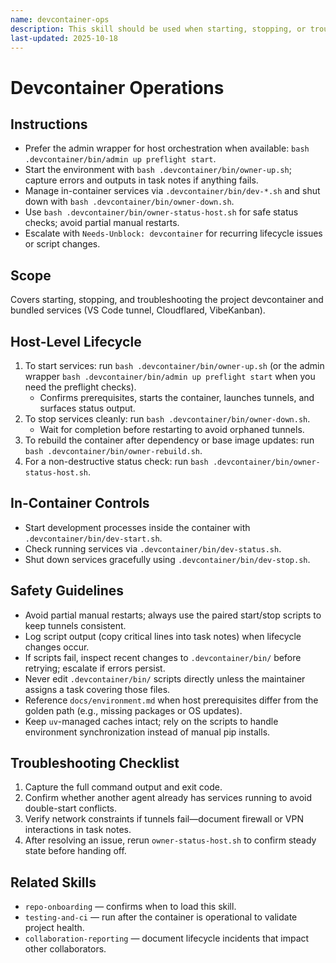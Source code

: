 ```yaml
---
name: devcontainer-ops
description: This skill should be used when starting, stopping, or troubleshooting the devcontainer and its services.
last-updated: 2025-10-18
---
```


# Devcontainer Operations

## Instructions
- Prefer the admin wrapper for host orchestration when available: `bash .devcontainer/bin/admin up preflight start`.
- Start the environment with `bash .devcontainer/bin/owner-up.sh`; capture errors and outputs in task notes if anything fails.
- Manage in-container services via `.devcontainer/bin/dev-*.sh` and shut down with `bash .devcontainer/bin/owner-down.sh`.
- Use `bash .devcontainer/bin/owner-status-host.sh` for safe status checks; avoid partial manual restarts.
- Escalate with `Needs-Unblock: devcontainer` for recurring lifecycle issues or script changes.

## Scope

Covers starting, stopping, and troubleshooting the project devcontainer and bundled services (VS Code tunnel, Cloudflared, VibeKanban).

## Host-Level Lifecycle

1. To start services: run `bash .devcontainer/bin/owner-up.sh` (or the admin wrapper `bash .devcontainer/bin/admin up preflight start` when you need the preflight checks).
   - Confirms prerequisites, starts the container, launches tunnels, and surfaces status output.
2. To stop services cleanly: run `bash .devcontainer/bin/owner-down.sh`.
   - Wait for completion before restarting to avoid orphaned tunnels.
3. To rebuild the container after dependency or base image updates: run `bash .devcontainer/bin/owner-rebuild.sh`.
4. For a non-destructive status check: run `bash .devcontainer/bin/owner-status-host.sh`.

## In-Container Controls

- Start development processes inside the container with `.devcontainer/bin/dev-start.sh`.
- Check running services via `.devcontainer/bin/dev-status.sh`.
- Shut down services gracefully using `.devcontainer/bin/dev-stop.sh`.

## Safety Guidelines

- Avoid partial manual restarts; always use the paired start/stop scripts to keep tunnels consistent.
- Log script output (copy critical lines into task notes) when lifecycle changes occur.
- If scripts fail, inspect recent changes to `.devcontainer/bin/` before retrying; escalate if errors persist.
- Never edit `.devcontainer/bin/` scripts directly unless the maintainer assigns a task covering those files.
- Reference `docs/environment.md` when host prerequisites differ from the golden path (e.g., missing packages or OS updates).
- Keep `uv`-managed caches intact; rely on the scripts to handle environment synchronization instead of manual pip installs.

## Troubleshooting Checklist

1. Capture the full command output and exit code.
2. Confirm whether another agent already has services running to avoid double-start conflicts.
3. Verify network constraints if tunnels fail—document firewall or VPN interactions in task notes.
4. After resolving an issue, rerun `owner-status-host.sh` to confirm steady state before handing off.

## Related Skills

- `repo-onboarding` — confirms when to load this skill.
- `testing-and-ci` — run after the container is operational to validate project health.
- `collaboration-reporting` — document lifecycle incidents that impact other collaborators.
